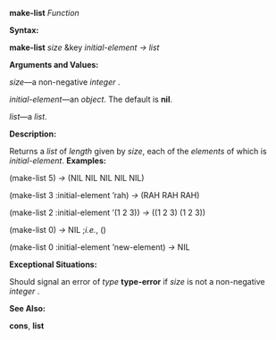 **make-list** *Function* 

**Syntax:** 

**make-list** *size* &key *initial-element → list* 

**Arguments and Values:** 

*size*—a non-negative *integer* . 

*initial-element*—an *object*. The default is **nil**. 

*list*—a *list*. 

**Description:** 

Returns a *list* of *length* given by *size*, each of the *elements* of which is *initial-element*. **Examples:** 

(make-list 5) *→* (NIL NIL NIL NIL NIL) 

(make-list 3 :initial-element ’rah) *→* (RAH RAH RAH) 

(make-list 2 :initial-element ’(1 2 3)) *→* ((1 2 3) (1 2 3)) 

(make-list 0) *→* NIL ;*i.e.*, () 

(make-list 0 :initial-element ’new-element) *→* NIL 

**Exceptional Situations:** 

Should signal an error of *type* **type-error** if *size* is not a non-negative *integer* . 

**See Also:** 

**cons**, **list** 

